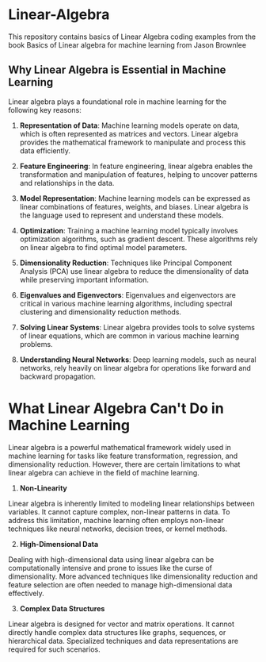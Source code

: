 # Linear-Algebra 
This repository contains basics of Linear Algebra coding examples from the book  Basics of Linear algebra for machine learning from Jason Brownlee


## Why Linear Algebra is Essential in Machine Learning

Linear algebra plays a foundational role in machine learning for the following key reasons:

1. **Representation of Data**: Machine learning models operate on data, which is often represented as matrices and vectors. Linear algebra provides the mathematical framework to manipulate and process this data efficiently.

2. **Feature Engineering**: In feature engineering, linear algebra enables the transformation and manipulation of features, helping to uncover patterns and relationships in the data.

3. **Model Representation**: Machine learning models can be expressed as linear combinations of features, weights, and biases. Linear algebra is the language used to represent and understand these models.

4. **Optimization**: Training a machine learning model typically involves optimization algorithms, such as gradient descent. These algorithms rely on linear algebra to find optimal model parameters.

5. **Dimensionality Reduction**: Techniques like Principal Component Analysis (PCA) use linear algebra to reduce the dimensionality of data while preserving important information.

6. **Eigenvalues and Eigenvectors**: Eigenvalues and eigenvectors are critical in various machine learning algorithms, including spectral clustering and dimensionality reduction methods.

7. **Solving Linear Systems**: Linear algebra provides tools to solve systems of linear equations, which are common in various machine learning problems.

8. **Understanding Neural Networks**: Deep learning models, such as neural networks, rely heavily on linear algebra for operations like forward and backward propagation.


# What Linear Algebra Can't Do in Machine Learning

Linear algebra is a powerful mathematical framework widely used in machine learning for tasks like feature transformation, regression, and dimensionality reduction. However, there are certain limitations to what linear algebra can achieve in the field of machine learning.

1. **Non-Linearity**

Linear algebra is inherently limited to modeling linear relationships between variables. It cannot capture complex, non-linear patterns in data. To address this limitation, machine learning often employs non-linear techniques like neural networks, decision trees, or kernel methods.

2. **High-Dimensional Data**

Dealing with high-dimensional data using linear algebra can be computationally intensive and prone to issues like the curse of dimensionality. More advanced techniques like dimensionality reduction and feature selection are often needed to manage high-dimensional data effectively.

3. **Complex Data Structures**

Linear algebra is designed for vector and matrix operations. It cannot directly handle complex data structures like graphs, sequences, or hierarchical data. Specialized techniques and data representations are required for such scenarios.

